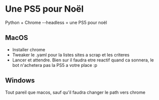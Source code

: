 # Une PS5 pour Noël

Python + Chrome --headless = une PS5 pour noël

## MacOS

- Installer chrome
- Tweaker le .yaml pour la listes sites a scrap et les criteres
- Lancer et attendre. Bien sur il faudra etre reactif quand ca sonnera, le bot n'achetera pas la PS5 a votre place :p

## Windows

Tout pareil que macos, sauf qu'il faudra changer le path vers chrome
